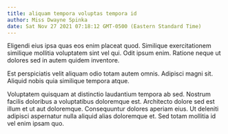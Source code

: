 ```yaml
---
title: aliquam tempora voluptas tempora id
author: Miss Dwayne Spinka
date: Sat Nov 27 2021 07:18:12 GMT-0500 (Eastern Standard Time)
---
```

Eligendi eius ipsa quas eos enim placeat quod. Similique exercitationem similique mollitia voluptatem sint vel qui. Odit ipsum enim. Ratione neque ut dolores sed in autem quidem inventore.

 Est perspiciatis velit aliquam odio totam autem omnis. Adipisci magni sit. Aliquid nobis quia similique tempora atque.

 Voluptatem quisquam at distinctio laudantium tempora ab sed. Nostrum facilis doloribus a voluptatibus doloremque est. Architecto dolore sed est illum et ut aut doloremque. Consequuntur dolores aperiam eius. Ut deleniti adipisci aspernatur nulla aliquid alias doloremque et. Sed totam mollitia id vel enim ipsam quo.